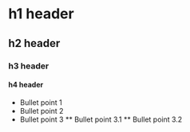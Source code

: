# h1 header
## h2 header
### h3 header
#### h4 header
* Bullet point 1
* Bullet point 2
* Bullet point 3
** Bullet point 3.1
** Bullet point 3.2
